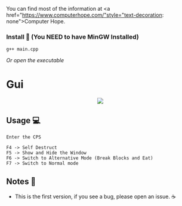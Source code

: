 You can find most of the information at <a href="https://www.computerhope.com/"style="text-decoration: none">Computer Hope.</a>
  
### Install 🔧 (You NEED to have MinGW Installed)
```
g++ main.cpp
```
_Or open the executable_

# Gui
  <p align=center>
      <image src="https://cdn.discordapp.com/attachments/852696157737713664/853676009214705677/unknown.png"> 
  <p/>

  
## Usage 💻
```
Enter the CPS

F4 -> Self Destruct
F5 -> Show and Hide the Window
F6 -> Switch to Alternative Mode (Break Blocks and Eat)
F7 -> Switch to Normal mode
```
  
## Notes 📝
* This is the first version, if you see a bug, please open an issue. ☕ 
